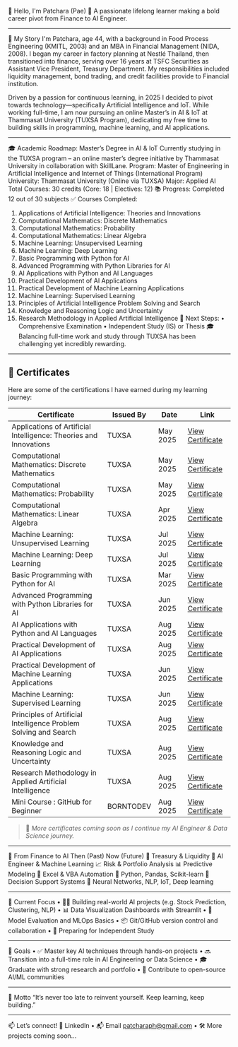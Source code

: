 
👋 Hello, I'm Patchara (Pae)
🎯 A passionate lifelong learner making a bold career pivot from Finance to AI Engineer.
________________________________________
🧭 My Story
I'm Patchara, age 44, with a background in Food Process Engineering (KMITL, 2003) and an MBA in Financial Management (NIDA, 2008). I began my career in factory planning at Nestlé Thailand, then transitioned into finance, serving over 16 years at TSFC Securities as Assistant Vice President, Treasury Department. My responsibilities included liquidity management, bond trading, and credit facilities provide to Financial institution.

Driven by a passion for continuous learning, in 2025 I decided to pivot towards technology—specifically Artificial Intelligence and IoT. While working full-time, I am now pursuing an online Master’s in AI & IoT at Thammasat University (TUXSA Program), dedicating my free time to building skills in programming, machine learning, and AI applications.
________________________________________
🎓 Academic Roadmap: Master’s Degree in AI & IoT
Currently studying in the TUXSA program – an online master’s degree initiative by Thammasat University in collaboration with SkillLane.
Program: Master of Engineering in Artificial Intelligence and Internet of Things (International Program)
University: Thammasat University (Online via TUXSA)
Major: Applied AI
Total Courses: 30 credits (Core: 18 | Electives: 12)
📚 Progress: Completed 12 out of 30 subjects
✅ Courses Completed:
1.	Applications of Artificial Intelligence: Theories and Innovations
2.	Computational Mathematics: Discrete Mathematics
3.	Computational Mathematics: Probability
4.	Computational Mathematics: Linear Algebra
5.	Machine Learning: Unsupervised Learning
6.	Machine Learning: Deep Learning
7.	Basic Programming with Python for AI
8.	Advanced Programming with Python Libraries for AI
9.	AI Applications with Python and AI Languages
10.	Practical Development of AI Applications
11.	Practical Development of Machine Learning Applications
12.	Machine Learning: Supervised Learning
13.	Principles of Artificial Intelligence Problem Solving and Search
14.	Knowledge and Reasoning Logic and Uncertainty
15.	Research Methodology in Applied Artificial Intelligence
🧪 Next Steps:
•	Comprehensive Examination
•	Independent Study (IS) or Thesis
🎓 Balancing full-time work and study through TUXSA has been challenging yet incredibly rewarding.
________________________________________
## 📜 Certificates
Here are some of the certifications I have earned during my learning journey:

| Certificate | Issued By | Date | Link |
|-------------|-----------|------|------|
| Applications of Artificial Intelligence: Theories and Innovations | TUXSA | May 2025 | [View Certificate](https://certificate.skilllane.com/certificates/KV9EC1M) |
| Computational Mathematics: Discrete Mathematics | TUXSA | May 2025 | [View Certificate](https://certificate.skilllane.com/certificates/07DXJTV) |
| Computational Mathematics: Probability | TUXSA | May 2025 | [View Certificate](https://certificate.skilllane.com/certificates/3G1OO3E) |
| Computational Mathematics: Linear Algebra | TUXSA | Apr 2025 | [View Certificate](https://certificate.skilllane.com/certificates/C9E11GT) |
| Machine Learning: Unsupervised Learning | TUXSA | Jul 2025 | [View Certificate](https://certificate.skilllane.com/certificates/7RQMQZ6) |
| Machine Learning: Deep Learning | TUXSA | Jul 2025 | [View Certificate](https://certificate.skilllane.com/certificates/FOPWBBA) |
| Basic Programming with Python for AI | TUXSA | Mar 2025 | [View Certificate](https://certificate.skilllane.com/certificates/RVGPUE2) |
| Advanced Programming with Python Libraries for AI | TUXSA | Jun 2025 | [View Certificate](https://certificate.skilllane.com/certificates/39O4XNR) |
| AI Applications with Python and AI Languages | TUXSA | Aug 2025 | [View Certificate](https://certificate.skilllane.com/certificates/15A4SW3) |
| Practical Development of AI Applications | TUXSA | Aug 2025 | [View Certificate]() |
| Practical Development of Machine Learning Applications | TUXSA | Jun 2025 | [View Certificate](https://certificate.skilllane.com/certificates/LWJ0H28) |
| Machine Learning: Supervised Learning | TUXSA | Jun 2025 | [View Certificate](https://certificate.skilllane.com/certificates/6S8ISYR) |
| Principles of Artificial Intelligence Problem Solving and Search | TUXSA | Aug 2025 | [View Certificate](https://certificate.skilllane.com/certificates/AKHCD67) |
| Knowledge and Reasoning Logic and Uncertainty | TUXSA | Aug 2025 | [View Certificate]() |
| Research Methodology in Applied Artificial Intelligence | TUXSA | Aug 2025 | [View Certificate]() |
| Mini Course : GitHub for Beginner | BORNTODEV | Aug 2025 | [View Certificate](https://drive.google.com/file/d/1gENLW0sKWoR7KWTpT2kd0ZI654iBFzUO/view?usp=sharing) |


> 🏅 *More certificates coming soon as I continue my AI Engineer & Data Science journey.*
________________________________________
💼 From Finance to AI
Then (Past)	Now (Future)
💼 Treasury & Liquidity	🤖 AI Engineer & Machine Learning
📈 Risk & Portfolio Analysis	📊 Predictive Modeling
🧮 Excel & VBA Automation	🐍 Python, Pandas, Scikit-learn
🧠 Decision Support Systems	🧠 Neural Networks, NLP, IoT, Deep learning
________________________________________
🚧 Current Focus
•	🧑‍💻 Building real-world AI projects (e.g. Stock Prediction, Clustering, NLP)
•	📊 Data Visualization Dashboards with Streamlit
•	🔬 Model Evaluation and MLOps Basics
•	📦 Git/GitHub version control and collaboration
•	🧠 Preparing for Independent Study
________________________________________
📌 Goals
•	✅ Master key AI techniques through hands-on projects
•	🔜 Transition into a full-time role in AI Engineering or Data Science
•	🎓 Graduate with strong research and portfolio
•	🌱 Contribute to open-source AI/ML communities
________________________________________
🧠 Motto
“It’s never too late to reinvent yourself. Keep learning, keep building.”
________________________________________
📫 Let’s connect!
🔗 LinkedIn • 📬 Email patcharaph@gmail.com • 🛠️ More projects coming soon...
